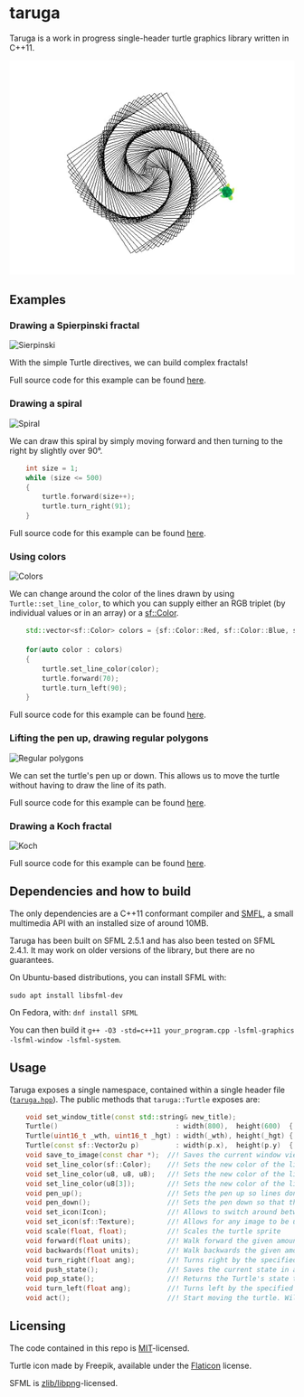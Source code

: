 # taruga

Taruga is a work in progress single-header turtle graphics library written in C++11.

<p align="center">
  <img src="gif/spiral.gif?raw=true" alt="Sublime's custom image"/>
</p>

## Examples

### Drawing a Spierpinski fractal

![Sierpinski](https://user-images.githubusercontent.com/36349314/95699821-e2950780-0c1b-11eb-8fa9-15b2e913ecc5.png)

With the simple Turtle directives, we can build complex fractals!

Full source code for this example can be found [here](examples/spiral.cpp).

### Drawing a spiral 

![Spiral](https://user-images.githubusercontent.com/36349314/95693453-c6d13780-0c02-11eb-9d4e-5d3b3467899e.png)

We can draw this spiral by simply moving forward and then turning to the right by slightly over 90°.

```cpp
    int size = 1;
    while (size <= 500)
    {
        turtle.forward(size++);
        turtle.turn_right(91);
    }
```

Full source code for this example  can be found [here](examples/spiral.cpp). 

### Using colors

![Colors](https://user-images.githubusercontent.com/36349314/95693689-fdf41880-0c03-11eb-800d-30867ebc2dd1.png)

We can change around the color of the lines drawn by using `Turtle::set_line_color`, to which you can supply either an RGB triplet (by individual values or in an array) or a [sf::Color](https://www.sfml-dev.org/documentation/2.5.1/classsf_1_1Color.php).

```cpp
    std::vector<sf::Color> colors = {sf::Color::Red, sf::Color::Blue, sf::Color::Green, sf::Color::Yellow};

    for(auto color : colors)
    {
        turtle.set_line_color(color);
        turtle.forward(70);
        turtle.turn_left(90);
    }
```

Full source code for this example can be found [here](examples/colored_square.cpp). 

### Lifting the pen up, drawing regular polygons

![Regular polygons](https://user-images.githubusercontent.com/36349314/95693724-3136a780-0c04-11eb-8797-9a25fc45ef2d.png)

We can set the turtle's pen up or down. This allows us to move the turtle without having to draw the line of its path.

Full source code for this example can be found [here](examples/regular_polygon.cpp). 

### Drawing a Koch fractal

![Koch](https://user-images.githubusercontent.com/36349314/95706813-4f190200-0c2e-11eb-8cdb-6d1ad3d00b89.png)

Full source code for this example can be found [here](examples/koch.cpp).

## Dependencies and how to build

The only dependencies are a C++11 conformant compiler and [SMFL](https://www.sfml-dev.org/index.php), a small multimedia API with an installed size of around 10MB.


Taruga has been built on SFML 2.5.1 and has also been tested on SFML 2.4.1. It may work on older versions of the library, but there are no guarantees.

On Ubuntu-based distributions, you can install SFML with:

```sudo apt install libsfml-dev```

On Fedora, with:
```dnf install SFML```

You can then build it ```g++ -O3 -std=c++11 your_program.cpp -lsfml-graphics -lsfml-window -lsfml-system```.

## Usage

Taruga exposes a single namespace, contained within a single header file ([`taruga.hpp`](include/taruga.hpp)).
The public methods that `taruga::Turtle` exposes are:

```cpp
    void set_window_title(const std::string& new_title);
    Turtle()                             : width(800),  height(600)  { init(); }
    Turtle(uint16_t _wth, uint16_t _hgt) : width(_wth), height(_hgt) { init(); }
    Turtle(const sf::Vector2u p)         : width(p.x),  height(p.y)  { init(); }
    void save_to_image(const char *);  //! Saves the current window view to an image with the given filename
    void set_line_color(sf::Color);    //! Sets the new color of the line the turtle will draw.
    void set_line_color(u8, u8, u8);   //! Sets the new color of the line the turtle will draw.
    void set_line_color(u8[3]);        //! Sets the new color of the line the turtle will draw.
    void pen_up();                     //! Sets the pen up so lines don't get drawn
    void pen_down();                   //! Sets the pen down so that the turtle draws a line wherever it walks
    void set_icon(Icon);               //! Allows to switch around between the two built-in icons: turtle or straight arrow.
    void set_icon(sf::Texture);        //! Allows for any image to be used as an icon. Do notice that Taruga won't scale the texture. If needed, use the Turtle::scale method.
    void scale(float, float);          //! Scales the turtle sprite
    void forward(float units);         //! Walk forward the given amount of units.
    void backwards(float units);       //! Walk backwards the given amount of units. The same as using forward() with a negative parameter.
    void turn_right(float ang);        //! Turns right by the specified amount of degrees.
    void push_state();                 //! Saves the current state in a stack
    void pop_state();                  //! Returns the Turtle's state to the top of the state stack
    void turn_left(float ang);         //! Turns left by the specified amount of degrees.
    void act();                        //! Start moving the turtle. Will deplete the actions queue.
```

## Licensing

The code contained in this repo is [MIT](https://opensource.org/licenses/MIT)-licensed.

Turtle icon made by Freepik, available under the [Flaticon](https://www.flaticon.com/) license. 

SFML is [zlib/libpng](https://opensource.org/licenses/Zlib)-licensed.


